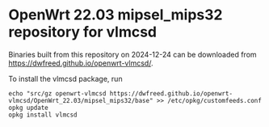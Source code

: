 OpenWrt 22.03 mipsel_mips32 repository for vlmcsd
========

Binaries built from this repository on 2024-12-24 can be downloaded from <https://dwfreed.github.io/openwrt-vlmcsd/>.

To install the vlmcsd package, run

```
echo "src/gz openwrt-vlmcsd https://dwfreed.github.io/openwrt-vlmcsd/OpenWrt_22.03/mipsel_mips32/base" >> /etc/opkg/customfeeds.conf
opkg update
opkg install vlmcsd
```
